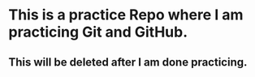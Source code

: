 # This is a practice Repo where I am practicing Git and GitHub.
## This will be deleted after I am done practicing.